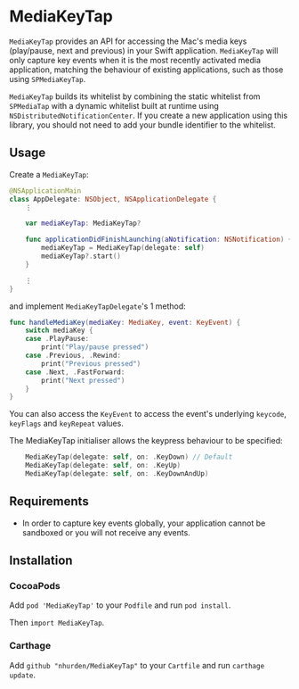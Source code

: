 # MediaKeyTap

`MediaKeyTap` provides an API for accessing the Mac's media keys (play/pause, next and previous) in your Swift application.
`MediaKeyTap` will only capture key events when it is the most recently activated media application, matching the behaviour of
existing applications, such as those using `SPMediaKeyTap`.

`MediaKeyTap` builds its whitelist by combining the static whitelist from `SPMediaTap` with a dynamic whitelist built
at runtime using `NSDistributedNotificationCenter`. If you create a new application using this library, you should not
need to add your bundle identifier to the whitelist.

## Usage

Create a `MediaKeyTap`:
```swift
@NSApplicationMain
class AppDelegate: NSObject, NSApplicationDelegate {
    ⋮

    var mediaKeyTap: MediaKeyTap?

    func applicationDidFinishLaunching(aNotification: NSNotification) {
        mediaKeyTap = MediaKeyTap(delegate: self)
        mediaKeyTap?.start()
    }

    ⋮
}
```

and implement `MediaKeyTapDelegate`'s 1 method:
```swift
func handleMediaKey(mediaKey: MediaKey, event: KeyEvent) {
    switch mediaKey {
    case .PlayPause:
        print("Play/pause pressed")
    case .Previous, .Rewind:
        print("Previous pressed")
    case .Next, .FastForward:
        print("Next pressed")
    }
}
```

You can also access the `KeyEvent` to access the event's underlying `keycode`, `keyFlags` and `keyRepeat` values.

The MediaKeyTap initialiser allows the keypress behaviour to be specified:
```swift
    MediaKeyTap(delegate: self, on: .KeyDown) // Default
    MediaKeyTap(delegate: self, on: .KeyUp)
    MediaKeyTap(delegate: self, on: .KeyDownAndUp)
```

## Requirements

* In order to capture key events globally, your application cannot be sandboxed or you will not receive any events.

## Installation

### CocoaPods

Add `pod 'MediaKeyTap'` to your `Podfile` and run `pod install`.

Then `import MediaKeyTap`.

### Carthage

Add `github "nhurden/MediaKeyTap"` to your `Cartfile` and run `carthage update`.
